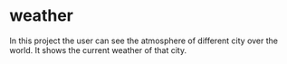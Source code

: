 # weather
In this project the user can see the atmosphere of different city over the world. It shows the current weather of that city.

